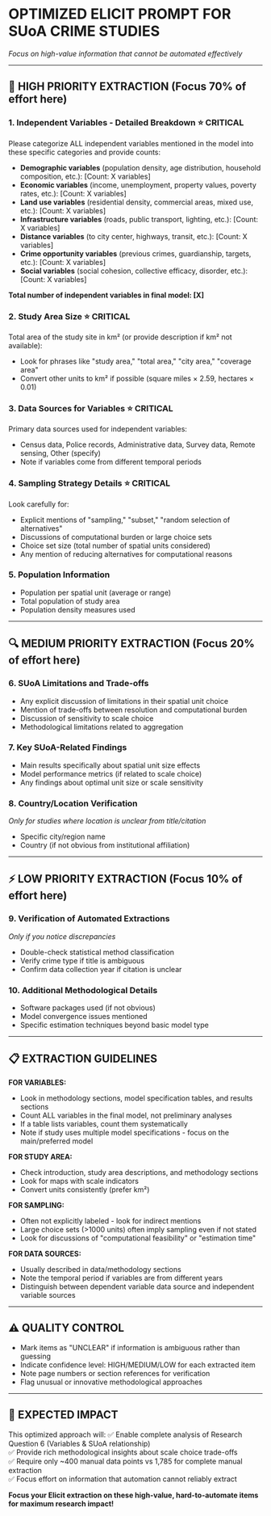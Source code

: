 # OPTIMIZED ELICIT PROMPT FOR SUoA CRIME STUDIES
*Focus on high-value information that cannot be automated effectively*

---

## 🎯 HIGH PRIORITY EXTRACTION (Focus 70% of effort here)

### 1. **Independent Variables - Detailed Breakdown** ⭐ CRITICAL
Please categorize ALL independent variables mentioned in the model into these specific categories and provide counts:

- **Demographic variables** (population density, age distribution, household composition, etc.): [Count: X variables]
- **Economic variables** (income, unemployment, property values, poverty rates, etc.): [Count: X variables]  
- **Land use variables** (residential density, commercial areas, mixed use, etc.): [Count: X variables]
- **Infrastructure variables** (roads, public transport, lighting, etc.): [Count: X variables]
- **Distance variables** (to city center, highways, transit, etc.): [Count: X variables]
- **Crime opportunity variables** (previous crimes, guardianship, targets, etc.): [Count: X variables]
- **Social variables** (social cohesion, collective efficacy, disorder, etc.): [Count: X variables]

**Total number of independent variables in final model: [X]**

### 2. **Study Area Size** ⭐ CRITICAL  
Total area of the study site in km² (or provide description if km² not available):
- Look for phrases like "study area," "total area," "city area," "coverage area"
- Convert other units to km² if possible (square miles × 2.59, hectares × 0.01)

### 3. **Data Sources for Variables** ⭐ CRITICAL
Primary data sources used for independent variables:
- Census data, Police records, Administrative data, Survey data, Remote sensing, Other (specify)
- Note if variables come from different temporal periods

### 4. **Sampling Strategy Details** ⭐ CRITICAL
Look carefully for:
- Explicit mentions of "sampling," "subset," "random selection of alternatives"
- Discussions of computational burden or large choice sets
- Choice set size (total number of spatial units considered)
- Any mention of reducing alternatives for computational reasons

### 5. **Population Information** 
- Population per spatial unit (average or range)
- Total population of study area
- Population density measures used

---

## 🔍 MEDIUM PRIORITY EXTRACTION (Focus 20% of effort here)

### 6. **SUoA Limitations and Trade-offs**
- Any explicit discussion of limitations in their spatial unit choice
- Mention of trade-offs between resolution and computational burden
- Discussion of sensitivity to scale choice
- Methodological limitations related to aggregation

### 7. **Key SUoA-Related Findings**
- Main results specifically about spatial unit size effects
- Model performance metrics (if related to scale choice)
- Any findings about optimal unit size or scale sensitivity

### 8. **Country/Location Verification** 
*Only for studies where location is unclear from title/citation*
- Specific city/region name
- Country (if not obvious from institutional affiliation)

---

## ⚡ LOW PRIORITY EXTRACTION (Focus 10% of effort here)

### 9. **Verification of Automated Extractions** 
*Only if you notice discrepancies*
- Double-check statistical method classification
- Verify crime type if title is ambiguous
- Confirm data collection year if citation is unclear

### 10. **Additional Methodological Details**
- Software packages used (if not obvious)
- Model convergence issues mentioned
- Specific estimation techniques beyond basic model type

---

## 📋 EXTRACTION GUIDELINES

**FOR VARIABLES:**
- Look in methodology sections, model specification tables, and results sections
- Count ALL variables in the final model, not preliminary analyses
- If a table lists variables, count them systematically
- Note if study uses multiple model specifications - focus on the main/preferred model

**FOR STUDY AREA:**
- Check introduction, study area descriptions, and methodology sections
- Look for maps with scale indicators
- Convert units consistently (prefer km²)

**FOR SAMPLING:**
- Often not explicitly labeled - look for indirect mentions
- Large choice sets (>1000 units) often imply sampling even if not stated
- Look for discussions of "computational feasibility" or "estimation time"

**FOR DATA SOURCES:**
- Usually described in data/methodology sections
- Note the temporal period if variables are from different years
- Distinguish between dependent variable data source and independent variable sources

---

## ⚠️ QUALITY CONTROL

- Mark items as "UNCLEAR" if information is ambiguous rather than guessing
- Indicate confidence level: HIGH/MEDIUM/LOW for each extracted item
- Note page numbers or section references for verification
- Flag unusual or innovative methodological approaches

---

## 🎯 EXPECTED IMPACT

This optimized approach will:
✅ Enable complete analysis of Research Question 6 (Variables & SUoA relationship)  
✅ Provide rich methodological insights about scale choice trade-offs  
✅ Require only ~400 manual data points vs 1,785 for complete manual extraction  
✅ Focus effort on information that automation cannot reliably extract  

**Focus your Elicit extraction on these high-value, hard-to-automate items for maximum research impact!**
